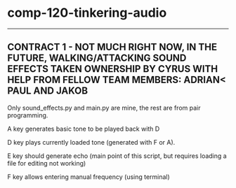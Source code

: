 # comp-120-tinkering-audio


-------------------------------------------------------------------------------
CONTRACT 1 - NOT MUCH RIGHT NOW, IN THE FUTURE, WALKING/ATTACKING SOUND EFFECTS
TAKEN OWNERSHIP BY CYRUS
WITH HELP FROM FELLOW TEAM MEMBERS: ADRIAN< PAUL AND JAKOB
-------------------------------------------------------------------------------

Only sound_effects.py and main.py are mine, the rest are from pair programming.

A key generates basic tone to be played back with D

D key plays currently loaded tone (generated with F or A).

E key should generate echo (main point of this script, but
	requires loading a file for editing not working)

F key allows entering manual frequency (using terminal)